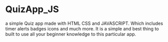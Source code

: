 # QuizApp_JS
a simple Quiz app made with HTML CSS and JAVASCRIPT. Which includes timer alerts badges icons and much more. It is a simple and best thing to built to use all your beginner knowledge to this particular app. 
